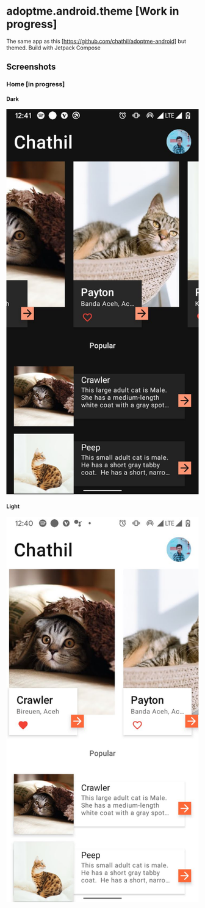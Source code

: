 # adoptme.android.theme [Work in progress]
The same app as this [https://github.com/chathil/adoptme-android] but themed. Build with Jetpack Compose

## Screenshots
### Home [in progress]
#### Dark
![Home screenshot dark](https://raw.githubusercontent.com/chathil/adoptme-android-themed/master/Screenshot_20200901-233534.jpg)
#### Light
![Home screenshot light](https://raw.githubusercontent.com/chathil/adoptme-android-themed/master/Screenshot_20200901-233518.jpg)